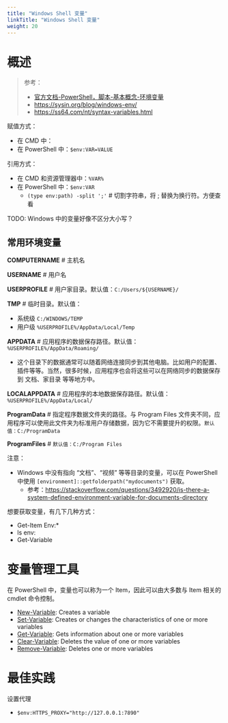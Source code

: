 ```yaml
---
title: "Windows Shell 变量"
linkTitle: "Windows Shell 变量"
weight: 20
---
```


# 概述
> 参考：
> - [官方文档-PowerShell，脚本-基本概念-环境变量](https://learn.microsoft.com/en-us/powershell/scripting/lang-spec/chapter-03?view=powershell-7.3#312-environment-variables)
> - https://sysin.org/blog/windows-env/
> - https://ss64.com/nt/syntax-variables.html

赋值方式：
- 在 CMD 中：
- 在 PowerShell 中：`$env:VAR=VALUE`

引用方式：
- 在 CMD 和资源管理器中：`%VAR%`
- 在 PowerShell 中：`$env:VAR`
	- `(type env:path) -split ';'` # 切割字符串，将 ; 替换为换行符。方便查看

TODO: Windows 中的变量好像不区分大小写？

## 常用环境变量

**COMPUTERNAME** # 主机名

**USERNAME** # 用户名

**USERPROFILE** # 用户家目录。默认值：`C:/Users/${USERNAME}/`

**TMP** # 临时目录。默认值：
- 系统级 `C:/WINDOWS/TEMP`
- 用户级 `%USERPROFILE%/AppData/Local/Temp`

**APPDATA** # 应用程序的数据保存路径。默认值：`%USERPROFILE%/AppData/Roaming/`
- 这个目录下的数据通常可以随着网络连接同步到其他电脑。比如用户的配置、插件等等。当然，很多时候，应用程序也会将这些可以在网络同步的数据保存到 文档、家目录 等等地方中。

**LOCALAPPDATA** # 应用程序的本地数据保存路径。默认值：`%USERPROFILE%/AppData/Local/`

**ProgramData** # 指定程序数据文件夹的路径。与 Program Files 文件夹不同，应用程序可以使用此文件夹为标准用户存储数据，因为它不需要提升的权限。`默认值：C:/ProgramData`

**ProgramFiles** # `默认值：C:/Program Files`

注意：
- Windows 中没有指向 “文档”、“视频” 等等目录的变量，可以在 PowerShell 中使用 `[environment]::getfolderpath("mydocuments")` 获取。
	- 参考：https://stackoverflow.com/questions/3492920/is-there-a-system-defined-environment-variable-for-documents-directory

想要获取变量，有几下几种方式：
- Get-Item Env:*
- ls env:
- Get-Variable

# 变量管理工具

在 PowerShell 中，变量也可以称为一个 Item，因此可以由大多数与 Item 相关的 cmdlet 命令控制。
-   [New-Variable](https://learn.microsoft.com/en-us/powershell/module/microsoft.powershell.utility/new-variable?view=powershell-7.3): Creates a variable
-   [Set-Variable](https://learn.microsoft.com/en-us/powershell/module/microsoft.powershell.utility/set-variable?view=powershell-7.3): Creates or changes the characteristics of one or more variables
-   [Get-Variable](https://learn.microsoft.com/en-us/powershell/module/microsoft.powershell.utility/get-variable?view=powershell-7.3): Gets information about one or more variables
-   [Clear-Variable](https://learn.microsoft.com/en-us/powershell/module/microsoft.powershell.utility/clear-variable?view=powershell-7.3): Deletes the value of one or more variables
-   [Remove-Variable](https://learn.microsoft.com/en-us/powershell/module/microsoft.powershell.utility/remove-variable?view=powershell-7.3): Deletes one or more variables

# 最佳实践

设置代理
- `$env:HTTPS_PROXY="http://127.0.0.1:7890"`
